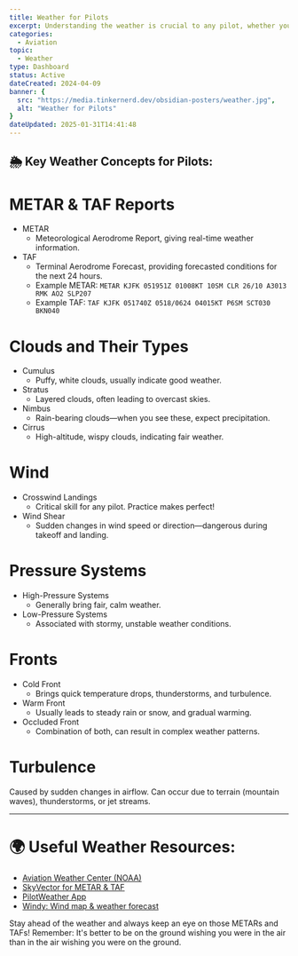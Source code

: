 ```yaml
---
title: Weather for Pilots
excerpt: Understanding the weather is crucial to any pilot, whether you're flying VFR or IFR. Below are some key concepts and resources to help you navigate the skies safely, no matter what Mother Nature throws your way.
categories: 
  - Aviation
topic:
  - Weather
type: Dashboard
status: Active
dateCreated: 2024-04-09
banner: { 
  src: "https://media.tinkernerd.dev/obsidian-posters/weather.jpg",
  alt: "Weather for Pilots"
}
dateUpdated: 2025-01-31T14:41:48
---
```

## 🌦 Key Weather Concepts for Pilots:

# METAR & TAF Reports
- METAR
	- Meteorological Aerodrome Report, giving real-time weather information.
- TAF 
	- Terminal Aerodrome Forecast, providing forecasted conditions for the next 24 hours.
	- Example METAR: `METAR KJFK 051951Z 01008KT 10SM CLR 26/10 A3013 RMK AO2 SLP207`
	- Example TAF: `TAF KJFK 051740Z 0518/0624 04015KT P6SM SCT030 BKN040`

# Clouds and Their Types
- Cumulus 
	- Puffy, white clouds, usually indicate good weather.
- Stratus 
	- Layered clouds, often leading to overcast skies.
- Nimbus 
	- Rain-bearing clouds—when you see these, expect precipitation.
- Cirrus 
	- High-altitude, wispy clouds, indicating fair weather.

# Wind
- Crosswind Landings 
	- Critical skill for any pilot. Practice makes perfect!
- Wind Shear 
	- Sudden changes in wind speed or direction—dangerous during takeoff and landing.

# Pressure Systems
- High-Pressure Systems
	- Generally bring fair, calm weather.
- Low-Pressure Systems 
	- Associated with stormy, unstable weather conditions.

# Fronts
- Cold Front 
	- Brings quick temperature drops, thunderstorms, and turbulence.
- Warm Front 
	- Usually leads to steady rain or snow, and gradual warming.
- Occluded Front 
	- Combination of both, can result in complex weather patterns.

# Turbulence
Caused by sudden changes in airflow. Can occur due to terrain (mountain waves), thunderstorms, or jet streams.

---

# 🌍 Useful Weather Resources:
- [Aviation Weather Center (NOAA)](https://aviationweather.gov/)
- [SkyVector for METAR & TAF](https://skyvector.com/)
- [PilotWeather App](https://pilotweather.com/)
- [Windy: Wind map & weather forecast](https://www.windy.com/?41.718,-86.880,7)


Stay ahead of the weather and always keep an eye on those METARs and TAFs! Remember: It's better to be on the ground wishing you were in the air than in the air wishing you were on the ground.